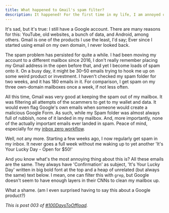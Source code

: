 ```yaml
---
title: What happened to Gmail's spam filter?
description: It happened! For the first time in my life, I am annoyed of spammers!
---
```


It's sad, but it's true: I still have a Google account. There are many reasons for this: YouTube, old websites, a bunch of data, and Android, among others. Gmail is one of the products I use the least, I'd say; Ever since I started using email on my own domain, I never looked back.

The spam problem has persisted for quite a while. I had been moving my account to a different mailbox since 2016, I don't really remember placing my Gmail address in the open before that, and yet I become loads of spam onto it. On a busy day, it might be 30–50 emails trying to hook me up on some weird product or investment. I haven't checked my spam folder for two weeks, and it has 180 emails in it. For comparison, I get spam on my three own-domain mailboxes once a week, if not less often.

All this time, Gmail was very good at keeping the spam out of my mailbox. It was filtering all attempts of the scammers to get to my wallet and data. It would even flag Google's own emails when someone would create a malicious Google Form. As such, while my Spam folder was almost always full of rubbish, none of it landed in my mailbox. And, more importantly, none of the actually important emails ever landed in spam. Peace of mind, especially for my [inbox zero workflow](@/blog/2020-04-05-inbox-zero.md).

Well, not any more. Starting a few weeks ago, I now regularly get spam in my inbox. It never goes a full week without me waking up to yet another 'It's Your Lucky Day - Open for $50!'

And you know what's the most annoying thing about this is? All these emails are the same. They always have 'Confirmation' as subject, 'It's Your Lucky Day' written in big bold font at the top and a heap of unrelated (but always the same) text below. I mean, one can filter this with `grep`, but Google doesn't seem to have enough layers in their CNNs to clean my mailbox up.

What a shame. (am I even surprised having to say this about a Google product?)

*This is post 003 of [#100DaysToOffload](https://100daystooffload.com/).*
